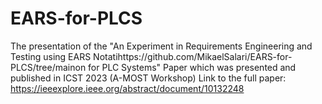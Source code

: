 # EARS-for-PLCS
The presentation of the "An Experiment in Requirements Engineering and Testing using EARS Notatihttps://github.com/MikaelSalari/EARS-for-PLCS/tree/mainon for PLC Systems" Paper which was presented and published in ICST 2023 (A-MOST Workshop)
Link to the full paper: https://ieeexplore.ieee.org/abstract/document/10132248
